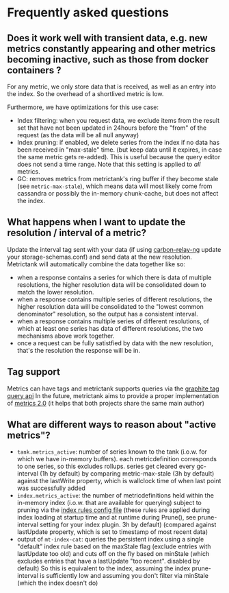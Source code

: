 # Frequently asked questions

## Does it work well with transient data, e.g. new metrics constantly appearing and other metrics becoming inactive, such as those from docker containers ?

For any metric, we only store data that is received, as well as an entry into the index.  So the overhead of a shortlived metric is low.

Furthermore, we have optimizations for this use case:

* Index filtering: when you request data, we exclude items from the result set that have not been updated in 24hours before the "from" of the request (as the data will be all null anyway)
* Index pruning: if enabled, we delete series from the index if no data has been received in "max-stale" time. (but keep data until it expires, in case the same metric gets re-added). This is useful because the query editor does not send a time range. Note that this setting is applied to *all* metrics.
* GC: removes metrics from metrictank's ring buffer if they become stale (see `metric-max-stale`), which means data will most likely come from cassandra or possibly the in-memory chunk-cache, but does not affect the index.

## What happens when I want to update the resolution / interval of a metric?

Update the interval tag sent with your data (if using [carbon-relay-ng](https://github.com/graphite-ng/carbon-relay-ng) update your storage-schemas.conf) and send data at the new resolution.
Metrictank will automatically combine the data together like so:
* when a response contains a series for which there is data of multiple resolutions, the higher resolution data will be consolidated down to match the lower resolution.
* when a response contains multiple series of different resolutions, the higher resolution data will be consolidated to the "lowest common denominator" resolution, so the output has a consistent interval.
* when a response contains multiple series of different resolutions, of which at least one series has data of different resolutions, the two mechanisms above work together.
* once a request can be fully satistfied by data with the new resolution, that's the resolution the response will be in.

## Tag support

Metrics can have tags and metrictank supports queries via the [graphite tag query api](https://graphite.readthedocs.io/en/latest/tags.html)
In the future, metrictank aims to provide a proper implementation of [metrics 2.0](http://metrics20.org/)
(it helps that both projects share the same main author)

## What are different ways to reason about "active metrics"?

* `tank.metrics_active`: number of series known to the tank (i.o.w. for which we have in-memory buffers). 
  each metricdefinition corresponds to one series, so this excludes rollups.
  series get cleared every gc-interval (1h by default) by comparing metric-max-stale (3h by default) against the lastWrite property,
  which is wallclock time of when last point was successfully added
* `index.metrics_active`: the number of metricdefinitions held within the in-memory index (i.o.w. that are available for querying)
  subject to pruning via the [index rules config file](https://github.com/grafana/metrictank/blob/master/docs/config.md#index-rulesconf)
  (these rules are applied during index loading at startup time and at runtime during Prune(), see prune-interval setting for your index plugin. 3h by default)
   (compared against lastUpdate property, which is set to timestamp of most recent data)
* output of `mt-index-cat`:
  queries the persistent index using a single "default" index rule based on the maxStale flag (exclude entries with lastUpdate too old)
  and cuts off on the fly based on minStale (which excludes entries that have a lastUpdate "too recent". disabled by default)
  So this is equivalent to the index, assuming the index prune-interval is sufficiently low and assuming you don't filter via minStale (which the index doesn't do)
